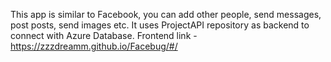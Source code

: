 This app is similar to Facebook, you can add other people, send messages, post posts, send images etc.
It uses ProjectAPI repository as backend to connect with Azure Database.
Frontend link - https://zzzdreamm.github.io/Facebug/#/
